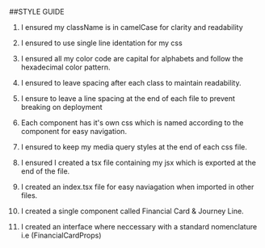 ##STYLE GUIDE 

1. I ensured my className is in camelCase for clarity and readability
2. I ensured to use single line identation for my css
3. I ensured all my color code are capital for alphabets and follow the hexadecimal color pattern.
4. I ensured to leave spacing after each class to maintain readability.
5. I ensure to leave a line spacing at the end of each file to prevent breaking on deployment
6. Each component has it's own css which is named according to the component for easy navigation.
7. I ensured to keep my media query styles at the end of each css file.

8. I ensured I created a tsx file containing my jsx which is exported at the end of the file.
9. I created an index.tsx file for easy naviagation when imported in other files.
10. I created a single component called Financial Card & Journey Line.
11. I created an interface where neccessary with a standard nomenclature i.e (FinancialCardProps)
